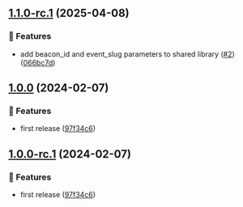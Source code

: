 ## [1.1.0-rc.1](https://github.com/ethiack/jenkins-shared-library/compare/1.0.0...1.1.0-rc.1) (2025-04-08)

### 🚀 Features

* add beacon_id and event_slug parameters to shared library ([#2](https://github.com/ethiack/jenkins-shared-library/issues/2)) ([066bc7d](https://github.com/ethiack/jenkins-shared-library/commit/066bc7dbd85f9adec6504352eb79b515eddf14e3))

## [1.0.0](https://github.com/ethiack/jenkins-shared-library/compare/...1.0.0) (2024-02-07)


### 🚀 Features

* first release ([97f34c6](https://github.com/ethiack/jenkins-shared-library/commit/97f34c6b3fb51afbd8feaecff03168fa374aa285))

## [1.0.0-rc.1](https://github.com/ethiack/jenkins-shared-library/compare/...1.0.0-rc.1) (2024-02-07)


### 🚀 Features

* first release ([97f34c6](https://github.com/ethiack/jenkins-shared-library/commit/97f34c6b3fb51afbd8feaecff03168fa374aa285))
